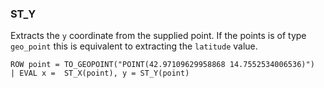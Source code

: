 <!--
This is generated by ESQL’s AbstractFunctionTestCase. Do no edit it. See ../README.md for how to regenerate it.
-->

### ST_Y
Extracts the `y` coordinate from the supplied point.
If the points is of type `geo_point` this is equivalent to extracting the `latitude` value.

```esql
ROW point = TO_GEOPOINT("POINT(42.97109629958868 14.7552534006536)")
| EVAL x =  ST_X(point), y = ST_Y(point)
```
